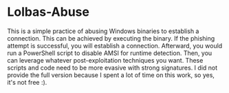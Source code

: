 # Lolbas-Abuse

This is a simple practice of abusing Windows binaries to establish a connection. This can be achieved by executing the binary. If the phishing attempt is successful, you will establish a connection. Afterward, you would run a PowerShell script to disable AMSI for runtime detection. Then, you can leverage whatever post-exploitation techniques you want. These scripts and code need to be more evasive with strong signatures. I did not provide the full version because I spent a lot of time on this work, so yes, it's not free :).
